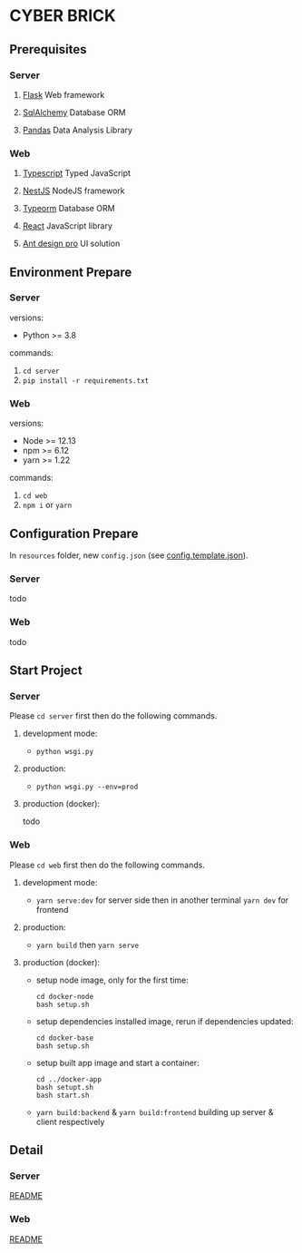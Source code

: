 # CYBER BRICK

## Prerequisites

### Server

1. [Flask](https://palletsprojects.com/p/flask/) Web framework

2. [SqlAlchemy](https://www.sqlalchemy.org/) Database ORM

3. [Pandas](https://pandas.pydata.org/) Data Analysis Library

### Web

1. [Typescript](https://www.typescriptlang.org/) Typed JavaScript

2. [NestJS](https://nestjs.com/) NodeJS framework

3. [Typeorm](https://typeorm.io/) Database ORM

4. [React](https://reactjs.org/) JavaScript library

5. [Ant design pro](https://beta-pro.ant.design/) UI solution

## Environment Prepare

### Server

versions:
* Python >= 3.8

commands:
1. `cd server`
2. `pip install -r requirements.txt`

### Web

versions:
* Node >= 12.13
* npm >= 6.12
* yarn >= 1.22

commands:
1. `cd web`
2. `npm i` or `yarn`

## Configuration Prepare

In `resources` folder, new `config.json` (see [config.template.json](resources/config.template.json)). 

### Server

todo

### Web

todo

## Start Project

### Server

Please `cd server` first then do the following commands.

1. development mode:

    * `python wsgi.py`

2. production:

    * `python wsgi.py --env=prod`

3. production (docker):

    todo

### Web

Please `cd web` first then do the following commands.

1. development mode: 

    * `yarn serve:dev` for server side then in another terminal `yarn dev` for frontend
    
2. production:

    * `yarn build` then `yarn serve`
    
3. production (docker):

    * setup node image, only for the first time:
      ```
      cd docker-node
      bash setup.sh
      ```
    
    * setup dependencies installed image, rerun if dependencies updated:
      ```
      cd docker-base
      bash setup.sh
      ```
      
    * setup built app image and start a container:
      
      ```
      cd ../docker-app
      bash setupt.sh
      bash start.sh
      ```

    * `yarn build:backend` & `yarn build:frontend` building up server & client respectively

## Detail

### Server

[README](server/README.md)

### Web

[README](web/README.md)
